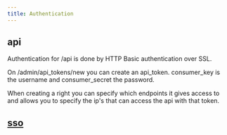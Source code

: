```yaml
---
title: Authentication
---
```


## api

Authentication for /api is done by HTTP Basic authentication over SSL.

On /admin/api_tokens/new you can create an api_token. consumer_key is the username and consumer_secret the password.

When creating a right you can specify which endpoints it gives access to and allows you to specify the ip's that can access the api with that token.

## [sso](../../sso/)
